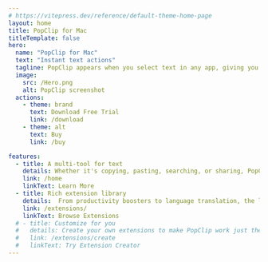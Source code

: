 ```yaml
---
# https://vitepress.dev/reference/default-theme-home-page
layout: home
title: PopClip for Mac
titleTemplate: false
hero:
  name: "PopClip for Mac"
  text: "Instant text actions"
  tagline: PopClip appears when you select text in any app, giving you instant access to useful actions.
  image:
    src: /Hero.png
    alt: PopClip screenshot
  actions:
    - theme: brand
      text: Download Free Trial
      link: /download
    - theme: alt
      text: Buy
      link: /buy

features:
  - title: A multi-tool for text
    details: Whether it's copying, pasting, searching, or sharing, PopClip streamlines your workflow and saves you time.
    link: /home
    linkText: Learn More
  - title: Rich extension library
    details:  From productivity boosters to language translation, the library of extensions has tools for a huge range of tasks..
    link: /extensions/
    linkText: Browse Extensions
  # - title: Customize for you
  #   details: Create your own extensions to make PopClip work just the way you want.
  #   link: /extensions/create
  #   linkText: Try Extension Creator
---
```



